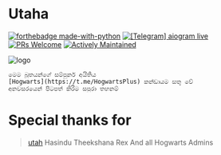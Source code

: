 # Utaha

[![forthebadge made-with-python](http://ForTheBadge.com/images/badges/made-with-python.svg)](https://www.python.org/)
[![\[Telegram\] aiogram live](https://img.shields.io/badge/telegram-aiogram-blue.svg?style=flat-square)](https://t.me/aiogram_live)
[![PRs Welcome](https://img.shields.io/badge/PRs-welcome-brightgreen.svg?style=flat-square)](http://makeapullrequest.com)
[![Actively Maintained](https://img.shields.io/badge/Maintenance%20Level-Actively%20Maintained-green.svg)](https://gist.github.com/cheerfulstoic/d107229326a01ff0f333a1d3476e068d)

![logo](https://telegra.ph/file/9e4dfb7c9cf54bf295271.jpg)


    මෙම බූතයන්ගේ සම්පුර්න අයිතිය
    [Hogwarts](https://t.me/HogwartsPlus) කන්ඩායම සතු වේ
    අනවසරයෙන් පිටපත් කිරිම සපුරා තහනම්


# Special thanks for
 > [utah](https://t.me/Kasumiutahabot)
 > Hasindu Theekshana
 > Rex
 > And all Hogwarts Admins
